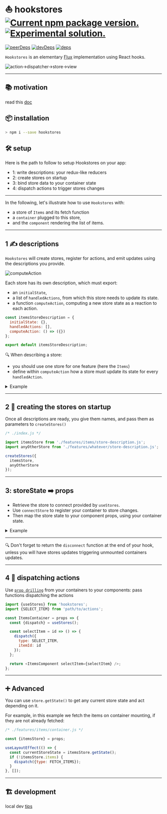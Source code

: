 # ⛵ hookstores <a href="https://www.npmjs.com/package/hookstores"><img src="https://img.shields.io/npm/v/hookstores?color=%23123" alt="Current npm package version." /></a> <a href="https://www.npmjs.com/package/hookstores"><img src="https://img.shields.io/badge/-experimental-5908d2.svg" alt="Experimental solution." /> </a>

[![peerDeps](https://david-dm.org/uralys/hookstores/peer-status.svg)](https://david-dm.org/uralys/hookstores?type=peer)
[![devDeps](https://david-dm.org/uralys/hookstores/dev-status.svg)](https://david-dm.org/uralys/hookstores?type=dev)
[![deps](https://david-dm.org/uralys/hookstores/status.svg)](https://david-dm.org/uralys/hookstores)

`Hookstores` is an elementary [Flux](https://facebook.github.io/flux/docs/in-depth-overview) implementation using React hooks.

![action->dispatcher->store->view](https://facebook.github.io/flux/img/overview/flux-simple-f8-diagram-1300w.png)

---

## 📚 motivation

read this [doc](docs/motivation.md)

## 📦 installation

```sh
> npm i --save hookstores
```

## 🛠 setup

Here is the path to follow to setup Hookstores on your app:

- 1: write descriptions: your redux-like reducers
- 2: create stores on startup
- 3: bind store data to your container state
- 4: dispatch actions to trigger stores changes

---

In the following, let's illustrate how to use `Hookstores` with:

- a store of `Items` and its fetch function
- a `container` plugged to this store,
- and the `component` rendering the list of items.

---

## 1 ✍️ descriptions

`Hookstores` will create stores, register for actions, and emit updates using the descriptions you provide.

![computeAction](https://user-images.githubusercontent.com/910636/103582817-e2d13600-4ede-11eb-8fbf-f0eb2a7cd3e7.png)

Each store has its own description, which must export:

- an `initialState`,
- a list of `handledActions`, from which this store needs to update its state.
- a function `computeAction`, computing a new store state as a reaction to each action.

```js
const itemsStoreDescription = {
  initialState: {},
  handledActions: [],
  computeAction: () => ({})
};

export default itemsStoreDescription;
```

🔍 When describing a store:

- you should use one store for one feature (here the `Items`)
- define within `computeAction` how a store must update its state for every `handledAction`.

<details>
<summary>Example</summary>

Here is the example for our illustrating `itemsStore`

```js
/* ./features/items/store-description.js */
import fetchItems from './fetch-items.js';

const FETCH_ITEMS = 'FETCH_ITEMS';

const computeAction = async (currentState, action) => {
  let newState;

  switch (action.type) {
    case FETCH_ITEMS: {
      const items = await fetchItems();
      newState = {...currentState, items};
      break;
    }
    default:
      newState = {...currentState};
  }

  return newState;
};

const itemsStoreDescription = {
  initialState: {items: null},
  handledActions: [FETCH_ITEMS],
  computeAction
};

export default itemsStoreDescription;
export {FETCH_ITEMS};
```

</details>

---

## 2 🏁 creating the stores on startup

Once all descriptions are ready, you give them names, and pass them as parameters to `createStores()`

```js
/* ./index.js */

import itemsStore from './features/items/store-description.js';
import anyOtherStore from './features/whatever/store-description.js';

createStores({
  itemsStore,
  anyOtherStore
});
```

---

## 3: storeState ➡️ props

- Retrieve the store to connect provided by `useStores`.
- Use `connectStore` to register your container to store changes.
- Then map the store state to your component props, using your container state.
<details>
<summary>Example</summary>

Here is the example for our illustrating `itemsStore`

```js
/* ./features/items/container.js */

import React, {useLayoutEffect, useState} from 'react';
import ItemsComponent from './component';
import {connectStore, useStores} from 'hookstores';

const ItemsContainer = props => {
  const [items, setItems] = useState();
  const {itemsStore} = useStores();

  useLayoutEffect(() => {
    const onStoreUpdate = storeState => {
      setItems(storeState.items);
    };

    const disconnect = connectStore(itemsStore, onStoreUpdate);

    return disconnect;
  }, []);

  return <ItemsComponent items={items} />;
};
```

## </details>

---

🔍 Don't forget to return the `disconnect` function at the end of your hook, unless you will have stores updates triggering unmounted containers updates.

---

## 4 📡 dispatching actions

Use [`prop drilling`](https://kentcdodds.com/blog/prop-drilling) from your containers to your components: pass functions dispatching the actions

```js
import {useStores} from 'hookstores';
import {SELECT_ITEM} from 'path/to/actions';

const ItemsContainer = props => {
  const {dispatch} = useStores();

  const selectItem = id => () => {
    dispatch({
      type: SELECT_ITEM,
      itemId: id
    });
  };

  return <ItemsComponent selectItem={selectItem} />;
};
```

---

## ➕ Advanced

You can use `store.getState()` to get any current store state and act depending on it.

For example, in this example we fetch the items on container mounting, if they are not already fetched:

```js
/* ./features/items/container.js */

const {itemsStore} = props;

useLayoutEffect(() => {
  const currentStoreState = itemsStore.getState();
  if (!itemsStore.items) {
    dispatch({type: FETCH_ITEMS});
  }
}, []);
```

---

## 🏗️ development

local dev [tips](docs/dev.md)
